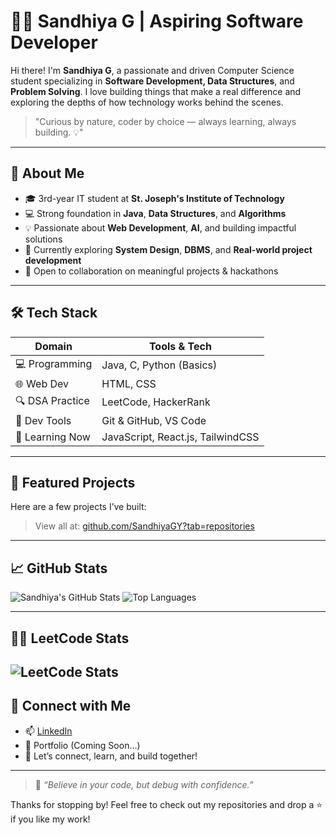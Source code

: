 # 👩‍💻 Sandhiya G | Aspiring Software Developer

Hi there! I'm **Sandhiya G**, a passionate and driven Computer Science student specializing in **Software Development, Data Structures**, and **Problem Solving**. I love building things that make a real difference and exploring the depths of how technology works behind the scenes.

> "Curious by nature, coder by choice — always learning, always building. 💡"

---

## 🌱 About Me

- 🎓 3rd-year IT student at **St. Joseph's Institute of Technology**
- 💻 Strong foundation in **Java**, **Data Structures**, and **Algorithms**
- 💡 Passionate about **Web Development**, **AI**, and building impactful solutions
- 🧠 Currently exploring **System Design**, **DBMS**, and **Real-world project development**
- 🤝 Open to collaboration on meaningful projects & hackathons

---

## 🛠 Tech Stack

| Domain           | Tools & Tech                                                                 |
|------------------|-------------------------------------------------------------------------------|
| 💻 Programming   | Java, C, Python (Basics)                                                      |
| 🌐 Web Dev       | HTML, CSS                                |
| 🔍 DSA Practice  | LeetCode, HackerRank                                             |
| 🧰 Dev Tools     | Git & GitHub, VS Code                                        |
| 🧠 Learning Now  | JavaScript, React.js, TailwindCSS                                |

---

## 🧩 Featured Projects

Here are a few projects I’ve built:


> View all at: [github.com/SandhiyaGY?tab=repositories](https://github.com/SandhiyaGY?tab=repositories)

---

## 📈 GitHub Stats

![Sandhiya's GitHub Stats](https://github-readme-stats.vercel.app/api?username=SandhiyaGY&show_icons=true&theme=radical)
![Top Languages](https://github-readme-stats.vercel.app/api/top-langs/?username=SandhiyaGY&layout=compact&theme=radical)

---

## 👩‍💻 LeetCode Stats
![LeetCode Stats](https://leetcard.jacoblin.cool/sandhiya_gurumoorthy?theme=dark&ext=heatmap)
---

## 🔗 Connect with Me

- 📫 [LinkedIn](https://www.linkedin.com/in/sandhiya-gurumoorthy-16ab0a295/)
- 💼 Portfolio (Coming Soon...)
- 💬 Let’s connect, learn, and build together!

---

> 🌸 *“Believe in your code, but debug with confidence.”*

Thanks for stopping by! Feel free to check out my repositories and drop a ⭐ if you like my work!
